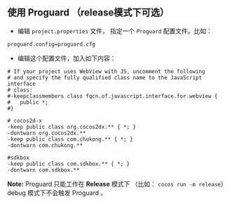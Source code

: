 ## 使用 Proguard （release模式下可选）
* 编辑 `project.properties` 文件， 指定一个 `Proguard` 配置文件。比如：
```
proguard.config=proguard.cfg
```

* 编辑这个配置文件，加入如下内容：
```
# If your project uses WebView with JS, uncomment the following
# and specify the fully qualified class name to the JavaScript interface
# class:
#-keepclassmembers class fqcn.of.javascript.interface.for.webview {
#   public *;
#}

# cocos2d-x
-keep public class org.cocos2dx.** { *; }
-dontwarn org.cocos2dx.**
-keep public class com.chukong.** { *; }
-dontwarn com.chukong.**

#sdkbox
-keep public class com.sdkbox.** { *; }
-dontwarn com.sdkbox.**

```
__Note:__ Proguard 只能工作在 __Release__ 模式下 （比如： `cocos run -m release`） debug 模式下不会触发 Proguard 。
